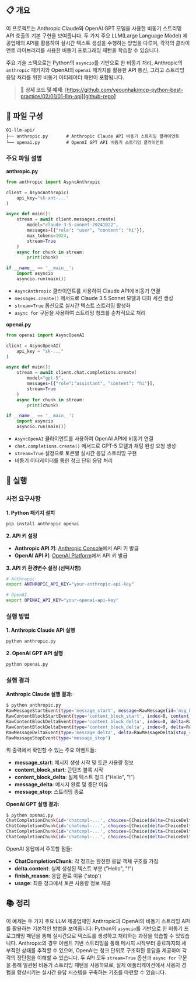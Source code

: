 ## 📋 개요

이 프로젝트는 Anthropic Claude와 OpenAI GPT 모델을 사용한 비동기 스트리밍 API 호출의 기본 구현을 보여줍니다. 두 가지 주요 LLM(Large Language Model) 제공업체의 API를 활용하여 실시간 텍스트 생성을 수행하는 방법을 다루며, 각각의 클라이언트 라이브러리를 사용한 비동기 프로그래밍 패턴을 학습할 수 있습니다.

주요 기술 스택으로는 Python의 `asyncio`를 기반으로 한 비동기 처리, Anthropic의 `anthropic` 패키지와 OpenAI의 `openai` 패키지를 활용한 API 통신, 그리고 스트리밍 응답 처리를 위한 비동기 이터레이터 패턴이 포함됩니다.

> 🔗 **상세 코드 및 예제**: [https://github.com/yeounhak/mcp-python-best-practice/02/01/01-llm-api][github-repo]

[github-repo]: https://github.com/yeounhak/mcp-python-best-practice/02/01/01-llm-api

## 📁 파일 구성

```
01-llm-api/
├── anthropic.py       # Anthropic Claude API 비동기 스트리밍 클라이언트
└── openai.py          # OpenAI GPT API 비동기 스트리밍 클라이언트
```

### 주요 파일 설명

**anthropic.py**
```python
from anthropic import AsyncAnthropic

client = AsyncAnthropic(
    api_key="sk-ant-..."
)

async def main():
    stream = await client.messages.create(
        model="claude-3-5-sonnet-20241022",
        messages=[{"role": "user", "content": "hi"}],
        max_tokens=1024,
        stream=True
    )
    async for chunk in stream:
        print(chunk)

if __name__ == '__main__':
    import asyncio
    asyncio.run(main())
```
- `AsyncAnthropic` 클라이언트를 사용하여 Claude API에 비동기 연결
- `messages.create()` 메서드로 Claude 3.5 Sonnet 모델과 대화 세션 생성
- `stream=True` 옵션으로 실시간 텍스트 스트리밍 활성화
- `async for` 구문을 사용하여 스트리밍 청크를 순차적으로 처리

**openai.py**
```python
from openai import AsyncOpenAI

client = AsyncOpenAI(
    api_key = "sk-..."
)

async def main():
    stream = await client.chat.completions.create(
        model="gpt-5",
        messages=[{"role":"assistant", "content": "hi"}],
        stream=True
    )
    async for chunk in stream:
        print(chunk)

if __name__ == '__main__':
    import asyncio
    asyncio.run(main())
```
- `AsyncOpenAI` 클라이언트를 사용하여 OpenAI API에 비동기 연결
- `chat.completions.create()` 메서드로 GPT-5 모델과 채팅 완성 요청 생성
- `stream=True` 설정으로 토큰별 실시간 응답 스트리밍 구현
- 비동기 이터레이터를 통한 청크 단위 응답 처리

## 🚀 실행

### 사전 요구사항

**1. Python 패키지 설치**
```bash
pip install anthropic openai
```

**2. API 키 설정**
- **Anthropic API 키**: [Anthropic Console](https://console.anthropic.com/)에서 API 키 발급
- **OpenAI API 키**: [OpenAI Platform](https://platform.openai.com/)에서 API 키 발급

**3. API 키 환경변수 설정 (선택사항)**
```bash
# Anthropic
export ANTHROPIC_API_KEY="your-anthropic-api-key"

# OpenAI  
export OPENAI_API_KEY="your-openai-api-key"
```

### 실행 방법

**1. Anthropic Claude API 실행**
```bash
python anthropic.py
```

**2. OpenAI GPT API 실행**
```bash
python openai.py
```

### 실행 결과

**Anthropic Claude 실행 결과:**
```bash
$ python anthropic.py
RawMessageStartEvent(type='message_start', message=RawMessage(id='msg_01...', type='message', role='assistant', model='claude-3-5-sonnet-20241022', content=[], max_tokens=1024, stop_reason=None, stop_sequence=None, usage=Usage(input_tokens=8, output_tokens=1)))
RawContentBlockStartEvent(type='content_block_start', index=0, content_block=RawTextBlock(type='text', text=''))
RawContentBlockDeltaEvent(type='content_block_delta', index=0, delta=RawTextDelta(type='text_delta', text='Hello'))
RawContentBlockDeltaEvent(type='content_block_delta', index=0, delta=RawTextDelta(type='text_delta', text='!'))
RawMessageDeltaEvent(type='message_delta', delta=RawMessageDelta(stop_reason='end_turn', stop_sequence=None), usage=RawMessageDeltaUsage(output_tokens=2))
RawMessageStopEvent(type='message_stop')
```

위 출력에서 확인할 수 있는 주요 이벤트들:
- **message_start**: 메시지 생성 시작 및 토큰 사용량 정보
- **content_block_start**: 콘텐츠 블록 시작 
- **content_block_delta**: 실제 텍스트 청크 ("Hello", "!")
- **message_delta**: 메시지 완료 및 중단 이유
- **message_stop**: 스트리밍 종료

**OpenAI GPT 실행 결과:**
```bash
$ python openai.py
ChatCompletionChunk(id='chatcmpl-...', choices=[Choice(delta=ChoiceDelta(content='', function_call=None, role='assistant', tool_calls=None), finish_reason=None, index=0, logprobs=None)], created=1640995200, model='gpt-5', object='chat.completion.chunk', system_fingerprint=None, usage=None)
ChatCompletionChunk(id='chatcmpl-...', choices=[Choice(delta=ChoiceDelta(content='Hello', function_call=None, role=None, tool_calls=None), finish_reason=None, index=0, logprobs=None)], created=1640995200, model='gpt-5', object='chat.completion.chunk', system_fingerprint=None, usage=None)
ChatCompletionChunk(id='chatcmpl-...', choices=[Choice(delta=ChoiceDelta(content='!', function_call=None, role=None, tool_calls=None), finish_reason=None, index=0, logprobs=None)], created=1640995200, model='gpt-5', object='chat.completion.chunk', system_fingerprint=None, usage=None)
ChatCompletionChunk(id='chatcmpl-...', choices=[Choice(delta=ChoiceDelta(content=None, function_call=None, role=None, tool_calls=None), finish_reason='stop', index=0, logprobs=None)], created=1640995200, model='gpt-5', object='chat.completion.chunk', system_fingerprint=None, usage=CompletionUsage(completion_tokens=2, prompt_tokens=8, total_tokens=10))
```

OpenAI 응답에서 주목할 점들:
- **ChatCompletionChunk**: 각 청크는 완전한 응답 객체 구조를 가짐
- **delta.content**: 실제 생성된 텍스트 부분 ("Hello", "!")
- **finish_reason**: 응답 완료 이유 ('stop')
- **usage**: 최종 청크에서 토큰 사용량 정보 제공

## 📚 정리

이 예제는 두 가지 주요 LLM 제공업체인 Anthropic과 OpenAI의 비동기 스트리밍 API를 활용하는 기본적인 방법을 보여줍니다. Python의 `asyncio`를 기반으로 한 비동기 프로그래밍 패턴을 통해 실시간으로 텍스트를 생성하고 처리하는 과정을 학습할 수 있었습니다. Anthropic의 경우 이벤트 기반 스트리밍을 통해 메시지 시작부터 종료까지의 세부적인 상태를 추적할 수 있으며, OpenAI는 청크 단위로 구조화된 응답을 제공하여 각각의 장단점을 이해할 수 있습니다. 두 API 모두 `stream=True` 옵션과 `async for` 구문을 통해 일관된 비동기 스트리밍 패턴을 사용하므로, 실제 애플리케이션에서 사용자 경험을 향상시키는 실시간 응답 시스템을 구축하는 기초를 마련할 수 있습니다.
